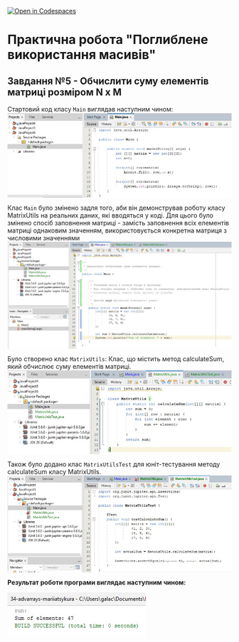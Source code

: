[![Open in Codespaces](https://classroom.github.com/assets/launch-codespace-7f7980b617ed060a017424585567c406b6ee15c891e84e1186181d67ecf80aa0.svg)](https://classroom.github.com/open-in-codespaces?assignment_repo_id=11336024)
# Практична робота "Поглиблене використання масивів"

## Завдання №5 - Обчислити суму елементів матриці розміром N x M 

Стартовий код класу ```Main``` виглядав наступним чином:
<img src="https://github.com/ppc-ntu-khpi/34-advarrays-mariiatsykura/blob/master/src/start1.jpeg" align="center" >
   

Клас ```Main``` було змінено задля того, аби він демонстрував роботу класу MatrixUtils на реальних даних, які вводяться у коді. Для цього було змінено спосіб заповнення матриці - замість заповнення всіх елементів матриці однаковим значенням, використовується конкретна матриця з числовими значеннями
<img src="https://github.com/ppc-ntu-khpi/34-advarrays-mariiatsykura/blob/master/src/class1.jpeg" align="center" >

Було створено клас ```MatrixUtils```: Клас, що містить метод calculateSum, який обчислює суму елементів матриці.
<img src="https://github.com/ppc-ntu-khpi/34-advarrays-mariiatsykura/blob/master/src/class2.jpeg" align="center" >

Також було додано клас ```MatrixUtilsTest``` для юніт-тестування методу calculateSum класу MatrixUtils.
<img src="https://github.com/ppc-ntu-khpi/34-advarrays-mariiatsykura/blob/master/src/class3.jpeg" align="center" >

**Результат роботи програми виглядає наступним чином:**

<img src="https://github.com/ppc-ntu-khpi/34-advarrays-mariiatsykura/blob/master/src/result.jpeg" align="center" >
